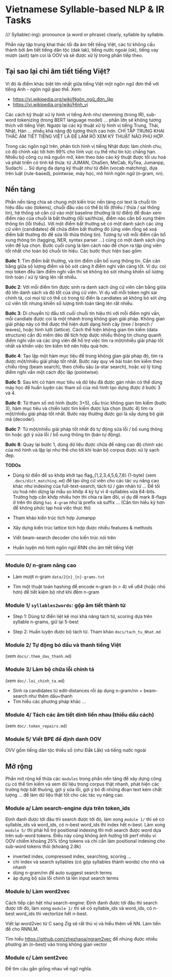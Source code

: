 # Vietnamese Syllable-based NLP & IR Tasks
/// Syllable(-ing): pronounce (a word or phrase) clearly, syllable by syllable.

Phần này tập trung khai thác tối đa âm tiết tiếng Việt, các từ không cấu thành bởi âm tiết tiếng dân tộc (dak lak), tiếng nước ngoài (ok), tiếng vay mượn (axít) tạm coi là OOV và sẽ được xử lý trong phần tiếp theo.


## Tại sao lại chỉ âm tiết tiếng Việt?

Vì đó là điểm khác biệt lớn nhất giữa tiếng Việt một ngôn ngữ đơn thể với tiếng Anh - ngôn ngữ giao thể. Xem:

* https://vi.wikipedia.org/wiki/Ngôn_ngữ_đơn_lập
* https://vi.wikipedia.org/wiki/Hình_vị

Các cách kỹ thuật xử lý hình vị tiếng Anh như stemming (trong IR), sub-word tokenizing (trong BERT language model) ... phần lớn sẽ không tương thích với tiếng Việt. Ngược lại các kỹ thuật xử lý hình vị tiếng Trung, Thái, Nhật, Hàn ... nhiều khả năng độ tương thích cao hơn. CHỈ TẬP TRUNG KHAI THÁC ÂM TIẾT TIẾNG VIỆT LÀ ĐỂ LÀM RÕ XEM KỸ THUẬT NÀO PHÙ HỢP.

Trong các ngôn ngữ trên, phân tích hình vị tiếng Nhật được làm chỉnh chu, có độ chính xác tới hơn 99% cho lĩnh vực cụ thể như tin tức chẳng hạn. Nhiều bộ công cụ mã nguồn mở, kèm theo báo cáo kỹ thuật được tối ưu hoá và phát triển có tính kế thừa: từ JUMAN, ChaSen, MeCab, KyTea, Jumanpp, Sudachi ... Sử dụng đa dạng kỹ thuật như từ điển (vocab matching), dựa trên luật (rule-based), pointwise, máy học, mô hình ngôn ngữ (n-gram, nn). 


## Nền tảng

Phần nền tảng chia sẻ chung một kiến trúc nền tảng coi text là chuỗi tín hiệu đầu vào (tokens), chuỗi đầu vào có thể bị lỗi (thiếu / thừa / sai thông tin), hệ thống sẽ căn cứ vào một baseline (thường là từ điển) để đoán xem điểm nào của chuỗi là bất thường (lỗi sai/thừa), điểm nào cần bổ xung thêm thông tin (lỗi thiếu). Với một điểm bất thường sẽ có một danh sách các ứng cử viên (candidates) để chữa điểm bất thường đó (ứng viên rỗng sẽ xoá điểm bất thường đó để sửa lỗi thừa thông tin). Tương tự với mỗi điểm cần bổ xung thông tin (tagging, NER, syntax parser ...) cũng có một danh sách ứng viên để lựa chọn. Bước cuối cùng là làm cách nào để chọn ra tập ứng viên tốt nhất cho toàn bộ chuỗi tín hiệu. Các bước thực hiện bao gồm:

__Bước 1__: Tìm điểm bất thường, và tìm điểm cẩn bổ xung thông tin. Cần cân bằng giữa số lượng điểm và  bỏ sót càng ít điểm nghi vấn càng tốt. Ví dụ: coi mọi token đều làm điểm nghi vấn thì sẽ không bỏ sót nhưng khiến số lượng tính toán / xử lý tăng lên rất nhiều.

__Bước 2__: Với mỗi điểm tìm được sinh ra danh sách ứng cử viên cân bằng giữa độ lớn danh sách và độ tốt của ứng cử viên. Ví dụ với mỗi token nghi sai chính tả, coi mọi từ có thể có trong từ điển là candiates sẽ không bỏ sót ứng cử viên tốt nhưng khiến số lượng tính toán tăng lên rất nhiều.

__Bước 3__: Di chuyển từ đầu tới cuối chuỗi tín hiệu thì với mỗi điểm nghi vấn, mỗi candiate được coi là một nhánh trong không gian giải pháp. Không gian giải pháp này có thể được thể hiện dưới dạng hình cây (tree / branch / leaves), hoặc hình lưới (lattice). Cách thể hiện không gian tìm kiếm (data structure) cần đủ mềm dẻo để tích hợp được nhiều thông tin chung quanh điểm nghi vấn và các ứng viên để hỗ trợ việc tìm ra một/nhiều giải pháp tốt nhất và khiến việc tìm kiếm trở nên hiệu quả hơn.

__Bước 4__: Tạo lập một hàm mục tiêu để trong không gian giải pháp đó, tìm ra được một/nhiều giải pháp tốt nhất. Bước này quy về bài toán tìm kiếm theo chiều rộng (beam search), theo chiều sâu (a-star search), hoặc xử lý từng điểm nghi vấn một cách độc lập (pointwise).

__Bước 5__: Sau khi có hàm mục tiêu và dữ liệu đã được gán nhãn có thể dùng máy học để huấn luyện các tham số của mô hình tạo dựng được ở bước 3 và 4.

__Bước 6__: Từ tham số mô hình (bước 3+5), cấu trúc không gian tìm kiếm (bước 3), hàm mục tiêu và chiến lược tìm kiếm được lựa chọn (bước 4) tìm ra một/nhiều giải pháp tốt nhất. Bước này thường được gọi là xây dựng bộ giải mã (decoder).

__Bước 7__: Từ một/nhiều giải pháp tốt nhất đó tự động sửa lỗi / bổ xung thông tin hoặc gợi ý sửa lỗi / bổ xung thông tin (bán tự động).

__Bước 8__: Quay lại bước 1, dùng dữ liệu được chữa để nâng cao độ chính xác của mô hình và lặp lại như thế cho tới khi toàn bộ corpus được xử lý sạch đẹp.


**TODOs**

* Dùng từ điển để so khớp khởi tạo flag_{1,2,3,4,5,6,7,8} (1-byte) (xem `.docs/dict_matching.md`) để tạo ứng cử viên cho các tác vụ nâng cao khác như indexing của full-text-search, tách từ / gán nhãn từ ... Để tối ưu hoá nên dừng lại mẫu so khớp 4 ký tự vì 4-syllables vừa 64-bits. Trường hợp cần khớp nhiều hơn thì chia ra làm đôi, ví dụ để mark 8-flags ở trên thì dùng `hai 4-gram` như là prefix và suffix ... (Cần tìm hiểu kỹ hơn để không phức tạp hoá việc thực thi)

* Tham khảo kiến trúc tích hợp Jumanpp
* Xây dựng kiến trúc lattice tích hợp được nhiều features & methods
* Viết beam-search decoder cho kiến trúc nói trên
* Huấn luyện mô hình ngôn ngữ RNN cho âm tiết tiếng Việt

- - -

### Module 0/ n-gram nâng cao

* Làm mượt n-gram `data/2{n}_{n}-grams.txt`

* Tìm một thuật toán hashing để encode n-gram (n > 4) về u64 (hoặc nhỏ hơn) để tiết kiệm bộ nhớ khi đếm n-gram


### Module 1/ `syllables2words`: gộp âm tiết thành từ

* Step 1: Dùng từ điển liệt kê mọi khả năng tách từ, 
          scoring dựa trên syllable n-grams, giữ lại 5-best

* Step 2: Huấn luyện được bộ tách từ. Tham khảo `docs/tach_tu_Nhat.md`


### Module 2/ Tự động bỏ dấu và thanh tiếng Việt
(xem `docs/.them_dau_thanh.md`)


### Module 3/ Làm bộ chữa lỗi chính tả 
(xem `doc/.loi_chinh_ta.md`)
*  Sinh ra candidates từ edit-distances rồi áp dụng n-gram/nn + beam-search như thêm dấu+thanh
*  Tìm hiểu các phương pháp khác ...


### Module 4/ Tách các âm tiết dính liền nhau (thiếu dấu cách)
(xem `doc/.token_repairs.md`)


### Module 5/ Viết BPE để định danh OOV 
OVV gồm tiếng dân tộc thiểu số (như Đắk Lắk) và tiếng nước ngoài 

## Mở rộng

Phần mở rộng kế thừa các `modules` trong phần nền tảng để xây dựng công cụ có thể tìm kiếm và xem dữ liệu trong corpus thật nhanh, phát hiện các trường hợp bất thuòng, gợi ý sửa lỗi, gợi ý bỏ đi những đoạn text kém chất lượng ... để làm dữ liệu thật tốt cho các tác vụ nâng cao.

### Module a/ Làm search-engine dựa trên token_ids

Định đanh được tới đâu thì search được tới đó, làm xong `module 1/` thì sẽ có syllable_ids và word_ids, có n-best word_ids thì index hết n-best. Làm xong `module 5/` thì phải hỗ trợ  positional indexing thì mới search được word dựa trên sub-word tokens. Điều này cũng không ảnh hưởng tới perf  nhiều vì OOV chiếm khoảng 25% tổng tokens và chỉ cần làm positional indexing cho sub-word tokens thôi (khoảng 2.8k)

*  inverted index, compressed index, searching, scoring ...
*  chỉ index và search syllables (có gộp syllables thành words) cho nhỏ và nhanh
*  dùng n-gram/nn để auto suggest search terms
*  áp dụng bộ sửa lỗi chính tả lên input search terms


### Module b/ Làm word2vec

Cách tiếp cận hệt như search-engine: Định đanh được tới đâu thì search được tới đó, làm xong `module 1/` thì sẽ có syllable_ids và word_ids, có n-best word_ids thì vectorlize hết n-best.

Viết lại word2vec từ C sang Zig sẽ rất thú vị và hiểu thêm về NN. Làm tiền đề cho RNNLM.

Tìm hiểu https://github.com/zhezhaoa/ngram2vec để nhúng được nhiều phương án (n-best) vào trong không gian vector


### Module c/ Làm sent2vec

Để tìm câu gần giống nhau về ngữ nghĩa.
